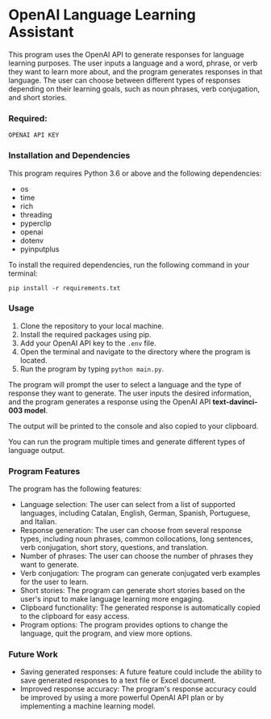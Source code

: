 # OpenAI Language Learning Assistant

This program uses the OpenAI API to generate responses for language learning purposes. The user inputs a language and a word, phrase, or verb they want to learn more about, and the program generates responses in that language. The user can choose between different types of responses depending on their learning goals, such as noun phrases, verb conjugation, and short stories.

### Required:

`OPENAI API KEY`

### Installation and Dependencies

This program requires Python 3.6 or above and the following dependencies:

- os
- time
- rich
- threading
- pyperclip
- openai
- dotenv
- pyinputplus

To install the required dependencies, run the following command in your terminal:

`pip install -r requirements.txt`

### Usage

1.  Clone the repository to your local machine.
2.  Install the required packages using pip.
3.  Add your OpenAI API key to the `.env` file.
4.  Open the terminal and navigate to the directory where the program is located.
5.  Run the program by typing `python main.py`.

The program will prompt the user to select a language and the type of response they want to generate. The user inputs the desired information, and the program generates a response using the OpenAI API **text-davinci-003 model**.

The output will be printed to the console and also copied to your clipboard.

You can run the program multiple times and generate different types of language output.

### Program Features

The program has the following features:

- Language selection: The user can select from a list of supported languages, including Catalan, English, German, Spanish, Portuguese, and Italian.
- Response generation: The user can choose from several response types, including noun phrases, common collocations, long sentences, verb conjugation, short story, questions, and translation.
- Number of phrases: The user can choose the number of phrases they want to generate.
- Verb conjugation: The program can generate conjugated verb examples for the user to learn.
- Short stories: The program can generate short stories based on the user's input to make language learning more engaging.
- Clipboard functionality: The generated response is automatically copied to the clipboard for easy access.
- Program options: The program provides options to change the language, quit the program, and view more options.

### Future Work

- Saving generated responses: A future feature could include the ability to save generated responses to a text file or Excel document.
- Improved response accuracy: The program's response accuracy could be improved by using a more powerful OpenAI API plan or by implementing a machine learning model.
